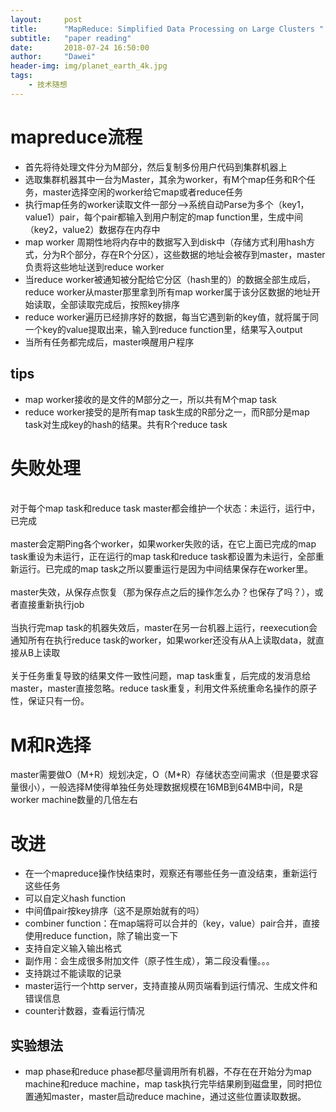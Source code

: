 ```yaml
---
layout:     post
title:      "MapReduce: Simplified Data Processing on Large Clusters "
subtitle:   "paper reading"
date:       2018-07-24 16:50:00
author:     "Dawei"
header-img: img/planet_earth_4k.jpg
tags:
    - 技术随想
---
```


# mapreduce流程
- 首先将待处理文件分为M部分，然后复制多份用户代码到集群机器上
- 选取集群机器其中一台为Master，其余为worker，有M个map任务和R个任务，master选择空闲的worker给它map或者reduce任务
- 执行map任务的worker读取文件一部分-->系统自动Parse为多个（key1，value1）pair，每个pair都输入到用户制定的map function里，生成中间（key2，value2）数据存在内存中
- map worker 周期性地将内存中的数据写入到disk中（存储方式利用hash方式，分为R个部分，存在R个分区），这些数据的地址会被存到master，master负责将这些地址送到reduce worker
- 当reduce worker被通知被分配给它分区（hash里的）的数据全部生成后，reduce worker从master那里拿到所有map worker属于该分区数据的地址开始读取，全部读取完成后，按照key排序
- reduce worker遍历已经排序好的数据，每当它遇到新的key值，就将属于同一个key的value提取出来，输入到reduce function里，结果写入output
- 当所有任务都完成后，master唤醒用户程序

## tips
- map worker接收的是文件的M部分之一，所以共有M个map task
- reduce worker接受的是所有map task生成的R部分之一，而R部分是map task对生成key的hash的结果。共有R个reduce task

# 失败处理
<br>对于每个map task和reduce task master都会维护一个状态：未运行，运行中，已完成<br/>
<br>master会定期Ping各个worker，如果worker失败的话，在它上面已完成的map task重设为未运行，正在运行的map task和reduce task都设置为未运行，全部重新运行。已完成的map task之所以要重运行是因为中间结果保存在worker里。<br/>
<br>master失效，从保存点恢复（那为保存点之后的操作怎么办？也保存了吗？），或者直接重新执行job<br/>
<br>当执行完map task的机器失效后，master在另一台机器上运行，reexecution会通知所有在执行reduce task的worker，如果worker还没有从A上读取data，就直接从B上读取<br/>
<br>关于任务重复导致的结果文件一致性问题，map task重复，后完成的发消息给master，master直接忽略。reduce task重复，利用文件系统重命名操作的原子性，保证只有一份。<br/>
# M和R选择
master需要做O（M+R）规划决定，O（M*R）存储状态空间需求（但是要求容量很小），一般选择M使得单独任务处理数据规模在16MB到64MB中间，R是worker machine数量的几倍左右

# 改进
- 在一个mapreduce操作快结束时，观察还有哪些任务一直没结束，重新运行这些任务
- 可以自定义hash function
- 中间值pair按key排序（这不是原始就有的吗）
- combiner function：在map端将可以合并的（key，value）pair合并，直接使用reduce function，除了输出变一下
- 支持自定义输入输出格式
- 副作用：会生成很多附加文件（原子性生成），第二段没看懂。。。
- 支持跳过不能读取的记录 
- master运行一个http server，支持直接从网页端看到运行情况、生成文件和错误信息
- counter计数器，查看运行情况

## 实验想法
- map  phase和reduce phase都尽量调用所有机器，不存在在开始分为map machine和reduce machine，map task执行完毕结果刷到磁盘里，同时把位置通知master，master启动reduce machine，通过这些位置读取数据。